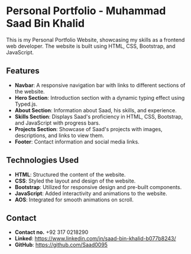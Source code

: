 # Personal Portfolio - Muhammad Saad Bin Khalid

This is my Personal Portfolio Website, showcasing my skills as a frontend web developer. The website is built using HTML, CSS, Bootstrap, and JavaScript.

## Features

- **Navbar**: A responsive navigation bar with links to different sections of the website.
- **Hero Section**: Introduction section with a dynamic typing effect using Typed.js.
- **About Section**: Information about Saad, his skills, and experience.
- **Skills Section**: Displays Saad's proficiency in HTML, CSS, Bootstrap, and JavaScript with progress bars.
- **Projects Section**: Showcase of Saad's projects with images, descriptions, and links to view them.
- **Footer**: Contact information and social media links.

## Technologies Used

- **HTML**: Structured the content of the website.
- **CSS**: Styled the layout and design of the website.
- **Bootstrap**: Utilized for responsive design and pre-built components.
- **JavaScript**: Added interactivity and animations to the website.
- **AOS**: Integrated for smooth animations on scroll.

## Contact

- **Contact no.** +92 317 0218290 
- **Linked**: https://www.linkedin.com/in/saad-bin-khalid-b077b8243/
- **GitHub**: https://github.com/Saad0095

